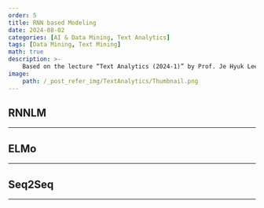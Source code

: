 ```yaml
---
order: 5
title: RNN based Modeling
date: 2024-08-02
categories: [AI & Data Mining, Text Analytics]
tags: [Data Mining, Text Mining]
math: true
description: >-
    Based on the lecture “Text Analytics (2024-1)” by Prof. Je Hyuk Lee, Dept. of Data Science, The Grad. School, Kookmin Univ.
image:
    path: /_post_refer_img/TextAnalytics/Thumbnail.png
---
```


## RNNLM
-----

## ELMo
-----

## Seq2Seq
-----